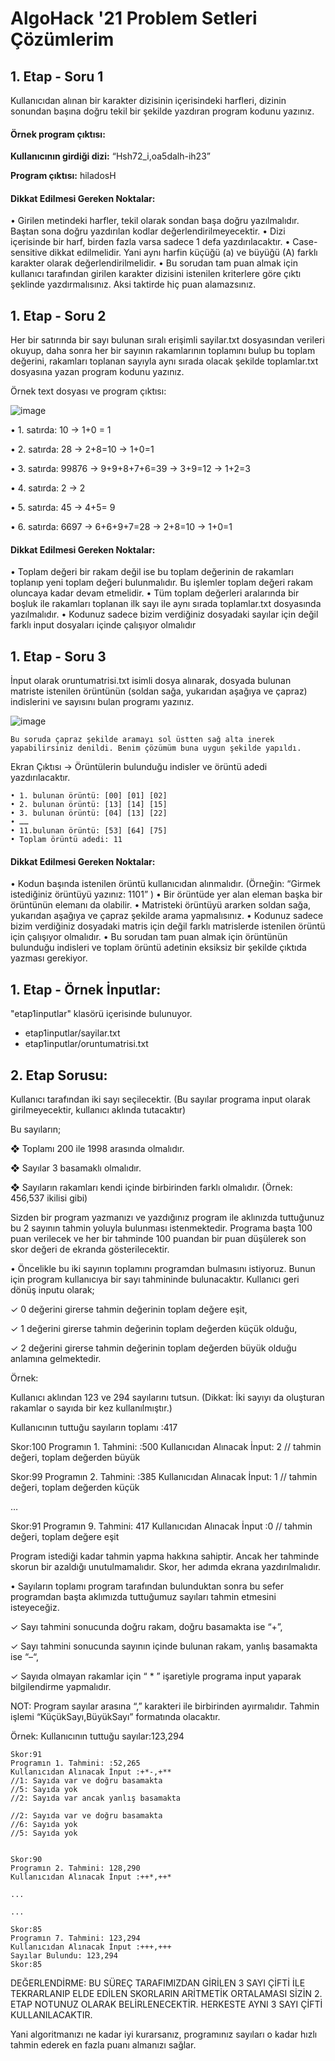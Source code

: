# AlgoHack '21 Problem Setleri Çözümlerim

## 1. Etap - Soru 1
Kullanıcıdan alınan bir karakter dizisinin içerisindeki harfleri, dizinin sonundan başına doğru tekil bir şekilde yazdıran program kodunu yazınız.

#### Örnek program çıktısı:

**Kullanıcının girdiği dizi:** “Hsh72_i,oa5dalh-ih23”

**Program çıktısı:** hiladosH

#### Dikkat Edilmesi Gereken Noktalar:
• Girilen metindeki harfler, tekil olarak sondan başa doğru yazılmalıdır. Baştan sona doğru yazdırılan kodlar değerlendirilmeyecektir.
• Dizi içerisinde bir harf, birden fazla varsa sadece 1 defa yazdırılacaktır.
• Case-sensitive dikkat edilmelidir. Yani aynı harfin küçüğü (a) ve büyüğü (A) farklı karakter olarak değerlendirilmelidir.
• Bu sorudan tam puan almak için kullanıcı tarafından girilen karakter dizisini istenilen kriterlere göre çıktı şeklinde yazdırmalısınız. Aksi taktirde hiç puan alamazsınız.


## 1. Etap  - Soru 2

Her bir satırında bir sayı bulunan sıralı erişimli sayilar.txt dosyasından verileri okuyup, daha sonra her bir sayının rakamlarının toplamını bulup bu toplam değerini, rakamları toplanan sayıyla aynı sırada olacak şekilde toplamlar.txt dosyasına yazan program kodunu yazınız.

Örnek text dosyası ve program çıktısı:

![image](https://user-images.githubusercontent.com/50625747/120103499-89e98f00-c158-11eb-997b-0c89434b7173.png)

• 1. satırda: 10 → 1+0 = 1

• 2. satırda: 28 → 2+8=10 → 1+0=1

• 3. satırda: 99876 → 9+9+8+7+6=39 → 3+9=12 → 1+2=3

• 4. satırda: 2 → 2

• 5. satırda: 45 → 4+5= 9

• 6. satırda: 6697 → 6+6+9+7=28 → 2+8=10 → 1+0=1


#### Dikkat Edilmesi Gereken Noktalar:
• Toplam değeri bir rakam değil ise bu toplam değerinin de rakamları toplanıp yeni toplam değeri bulunmalıdır. Bu işlemler toplam değeri rakam oluncaya kadar devam etmelidir.
• Tüm toplam değerleri aralarında bir boşluk ile rakamları toplanan ilk sayı ile aynı sırada toplamlar.txt dosyasında yazılmalıdır.
• Kodunuz sadece bizim verdiğiniz dosyadaki sayılar için değil farklı input dosyaları içinde çalışıyor olmalıdır

## 1. Etap - Soru 3
İnput olarak oruntumatrisi.txt isimli dosya alınarak, dosyada bulunan matriste istenilen örüntünün (soldan sağa, yukarıdan aşağıya ve çapraz) indislerini ve sayısını bulan programı yazınız.

![image](https://user-images.githubusercontent.com/50625747/120103491-81915400-c158-11eb-8439-75e66051848b.png)

    Bu soruda çapraz şekilde aramayı sol üstten sağ alta inerek yapabilirsiniz denildi. Benim çözümüm buna uygun şekilde yapıldı.

Ekran Çıktısı → Örüntülerin bulunduğu indisler ve örüntü adedi yazdırılacaktır.

    • 1. bulunan örüntü: [00] [01] [02]
    • 2. bulunan örüntü: [13] [14] [15]
    • 3. bulunan örüntü: [04] [13] [22]
    • ……
    • 11.bulunan örüntü: [53] [64] [75]
    • Toplam örüntü adedi: 11

#### Dikkat Edilmesi Gereken Noktalar:
• Kodun başında istenilen örüntü kullanıcıdan alınmalıdır. (Örneğin: “Girmek istediğiniz örüntüyü yazınız: 1101” )
• Bir örüntüde yer alan eleman başka bir örüntünün elemanı da olabilir.
• Matristeki örüntüyü ararken soldan sağa, yukarıdan aşağıya ve çapraz şekilde arama yapmalısınız.
• Kodunuz sadece bizim verdiğiniz dosyadaki matris için değil farklı matrislerde istenilen örüntü için çalışıyor olmalıdır.
• Bu sorudan tam puan almak için örüntünün bulunduğu indisleri ve toplam örüntü adetinin eksiksiz bir şekilde çıktıda yazması gerekiyor.

## 1. Etap - Örnek İnputlar:
"etap1inputlar" klasörü içerisinde bulunuyor.

 - etap1inputlar/sayilar.txt
 - etap1inputlar/oruntumatrisi.txt

## 2. Etap Sorusu:

Kullanıcı tarafından iki sayı seçilecektir. (Bu sayılar programa input olarak girilmeyecektir, kullanıcı aklında tutacaktır)

Bu sayıların;

❖ Toplamı 200 ile 1998 arasında olmalıdır.

❖ Sayılar 3 basamaklı olmalıdır.

❖ Sayıların rakamları kendi içinde birbirinden farklı olmalıdır. (Örnek: 456,537 ikilisi gibi)

Sizden bir program yazmanızı ve yazdığınız program ile aklınızda tuttuğunuz bu 2 sayının tahmin yoluyla bulunması istenmektedir. Programa başta 100 puan verilecek ve her bir tahminde 100 puandan bir puan düşülerek son skor değeri de ekranda gösterilecektir.

• Öncelikle bu iki sayının toplamını programdan bulmasını istiyoruz. Bunun için program kullanıcıya bir sayı tahmininde bulunacaktır. Kullanıcı geri dönüş inputu olarak;

✓ 0 değerini girerse tahmin değerinin toplam değere eşit,

✓ 1 değerini girerse tahmin değerinin toplam değerden küçük olduğu,

✓ 2 değerini girerse tahmin değerinin toplam değerden büyük olduğu anlamına gelmektedir.


Örnek:

Kullanıcı aklından 123 ve 294 sayılarını tutsun. (Dikkat: İki sayıyı da oluşturan rakamlar o sayıda bir kez kullanılmıştır.)

Kullanıcının tuttuğu sayıların toplamı :417

Skor:100
Programın 1. Tahmini: :500
Kullanıcıdan Alınacak İnput: 2		// tahmin değeri, toplam değerden büyük

Skor:99
Programın 2. Tahmini: :385
Kullanıcıdan Alınacak İnput: 1		// tahmin değeri, toplam değerden küçük

…

Skor:91
Programın 9. Tahmini: 417
Kullanıcıdan Alınacak İnput :0		// tahmin değeri, toplam değere eşit

Program istediği kadar tahmin yapma hakkına sahiptir. Ancak her tahminde skorun bir azaldığı unutulmamalıdır. Skor, her adımda ekrana yazdırılmalıdır. 

• Sayıların toplamı program tarafından bulunduktan sonra bu sefer programdan başta aklımızda tuttuğumuz sayıları tahmin etmesini isteyeceğiz.

✓ Sayı tahmini sonucunda doğru rakam, doğru basamakta ise “+”,

✓ Sayı tahmini sonucunda sayının içinde bulunan rakam, yanlış basamakta ise “–“,

✓ Sayıda olmayan rakamlar için “ * ” işaretiyle programa input yaparak bilgilendirme yapmalıdır. 

NOT: Program sayılar arasına “,” karakteri ile birbirinden ayırmalıdır. Tahmin işlemi “KüçükSayı,BüyükSayı” formatında olacaktır.

Örnek: Kullanıcının tuttuğu sayılar:123,294

    Skor:91
    Programın 1. Tahmini: :52,265
    Kullanıcıdan Alınacak İnput :+*-,+**
    //1: Sayıda var ve doğru basamakta
    //5: Sayıda yok
    //2: Sayıda var ancak yanlış basamakta
    
    //2: Sayıda var ve doğru basamakta
    //6: Sayıda yok
    //5: Sayıda yok


    Skor:90
    Programın 2. Tahmini: 128,290
    Kullanıcıdan Alınacak İnput :++*,++*

    ...

    ...

    Skor:85
    Programın 7. Tahmini: 123,294
    Kullanıcıdan Alınacak İnput :+++,+++
    Sayılar Bulundu: 123,294
    Skor:85

DEĞERLENDİRME: BU SÜREÇ TARAFIMIZDAN GİRİLEN 3 SAYI ÇİFTİ İLE TEKRARLANIP ELDE EDİLEN SKORLARIN ARİTMETİK ORTALAMASI SİZİN 2. ETAP NOTUNUZ OLARAK BELİRLENECEKTİR. HERKESTE AYNI 3 SAYI ÇİFTİ KULLANILACAKTIR.

Yani algoritmanızı ne kadar iyi kurarsanız, programınız sayıları o kadar hızlı tahmin ederek en fazla puanı almanızı sağlar.
